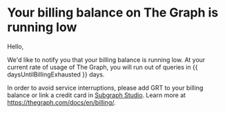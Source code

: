 # Your billing balance on The Graph is running low

Hello,

We'd like to notify you that your billing balance is running low. At your current rate of usage of The Graph, you will run out of queries in {{ daysUntilBillingExhausted }} days.

In order to avoid service interruptions, please add GRT to your billing balance or link a credit card in <a href="https://thegraph.com/studio/billing/?show=Deposit">Subgraph Studio</a>. Learn more at https://thegraph.com/docs/en/billing/.

<subscriptions-footer />

